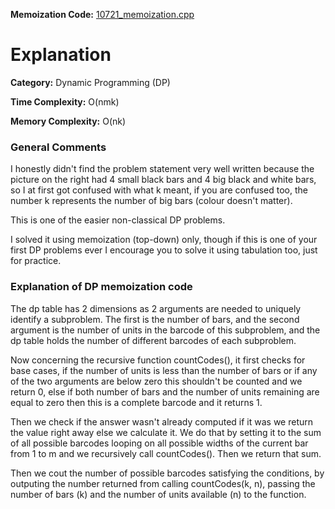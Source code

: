 **Memoization Code:** [10721\_memoization.cpp](https://github.com/elgamalsalman/CPSolutions/blob/main/UVa/10721_Bar_Codes/10721_memoization.cpp)

# Explanation

**Category:** Dynamic Programming (DP)

**Time Complexity:** O(nmk)

**Memory Complexity:** O(nk)

### General Comments

I honestly didn't find the problem statement very well written because the picture on the right had 4 small black bars and 4 big black and white bars, so I at first got confused with what k meant, if you are confused too, the number k represents the number of big bars (colour doesn't matter).

This is one of the easier non-classical DP problems.

I solved it using memoization (top-down) only, though if this is one of your first DP problems ever I encourage you to solve it using tabulation too, just for practice.

### Explanation of DP memoization code

The dp table has 2 dimensions as 2 arguments are needed to uniquely identify a subproblem. The first is the number of bars, and the second argument is the number of units in the barcode of this subproblem, and the dp table holds the number of different barcodes of each subproblem.

Now concerning the recursive function countCodes(), it first checks for base cases, if the number of units is less than the number of bars or if any of the two arguments are below zero this shouldn't be counted and we return 0, else if both number of bars and the number of units remaining are equal to zero then this is a complete barcode and it returns 1.

Then we check if the answer wasn't already computed if it was we return the value right away else we calculate it. We do that by setting it to the sum of all possible barcodes looping on all possible widths of the current bar from 1 to m and we recursively call countCodes(). Then we return that sum.

Then we cout the number of possible barcodes satisfying the conditions, by outputing the number returned from calling countCodes(k, n), passing the number of bars (k) and the number of units available (n) to the function.
